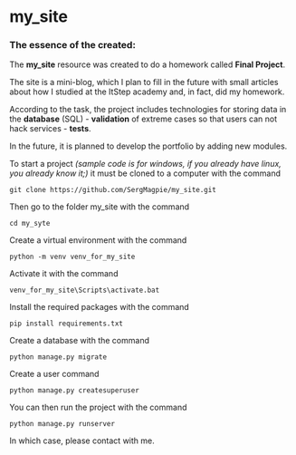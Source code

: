 # my_site
### The essence of the created:
The **my_site** resource was created to do a homework called **Final Project**. 

The site is a mini-blog, which I plan to fill in the future with small articles about how I studied at the ItStep academy and, in fact, did my homework.

According to the task, the project includes technologies for storing data in the **database** (SQL) - **validation** of extreme cases so that users can not hack services - **tests**.

In the future, it is planned to develop the portfolio by adding new modules.

To start a project *(sample code is for windows, if you already have linux, you already know it;)* it must be cloned to a computer with the command
 
``git clone https://github.com/SergMagpie/my_site.git``

Then go to the folder my_site with the command

``cd my_syte``

Create a virtual environment with the command

``python -m venv venv_for_my_site``

Activate it with the command

``venv_for_my_site\Scripts\activate.bat``

Install the required packages with the command

``pip install requirements.txt``

Create a database with the command

``python manage.py migrate``

Create a user command

``python manage.py createsuperuser``

You can then run the project with the command

``python manage.py runserver``

In which case, please contact with me.
